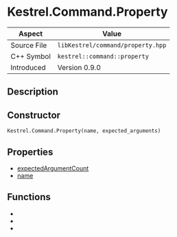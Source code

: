 # Kestrel.Command.Property
| Aspect | Value |
| --- | --- |
| Source File | `libKestrel/command/property.hpp` |
| C++ Symbol | `kestrel::command::property` |
| Introduced | Version 0.9.0 |
## Description
## Constructor
```
Kestrel.Command.Property(name, expected_arguments)
```
## Properties

 - [expectedArgumentCount](expectedArgumentCount.md)
 - [name](name.md)

## Functions

 - [](setReturnedValue.md)
 - [](setReturnedValueForArgument.md)
 - [](setReturnedPropertyForArgument.md)

